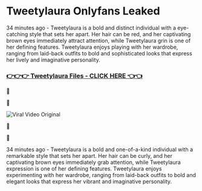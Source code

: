 # Tweetylaura Onlyfans Leaked

<p>34 minutes ago - Tweetylaura is a bold and distinct individual with a eye-catching style that sets her apart. Her hair can be red, and her captivating brown eyes immediately attract attention, while Tweetylaura grin is one of her defining features. Tweetylaura enjoys playing with her wardrobe, ranging from laid-back outfits to bold and sophisticated looks that express her lively and imaginative personality.</p><p>
<h3><a href="https://fansleaks.com-getfree.pro/tweetylaura" rel="nofollow">👉👉👉 Tweetylaura Files - CLICK HERE 👈👈</a></h3>
<p>🔻</p>
<p>🔻</p> <p>
<a href="https://fansleaks.com-getfree.pro/tweetylaura" rel="nofollow"><img src="https://i.imgur.com/0ZbtXZ5.gif" alt="Viral Video Original" style="max-width: 100%; display: inline-block;" data-target="animated-image.originalImage"></a>
<p>🔻</p>
<p>🔻</p> <p>34 minutes ago - Tweetylaura is a bold and one-of-a-kind individual with a remarkable style that sets her apart. Her hair can be curly, and her captivating brown eyes immediately grab attention, while Tweetylaura expression is one of her defining features. Tweetylaura enjoys experimenting with her wardrobe, ranging from laid-back outfits to bold and elegant looks that express her vibrant and imaginative personality.</p>
